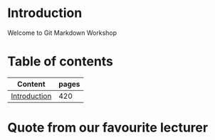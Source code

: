 # Introduction
Welcome to Git Markdown Workshop

# Table of contents
Content |  pages
--------|---------
[Introduction](#introduction) | 420

# Quote from our favourite lecturer

